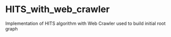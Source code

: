 # HITS_with_web_crawler
Implementation of HITS algorithm with Web Crawler used to build initial root graph
